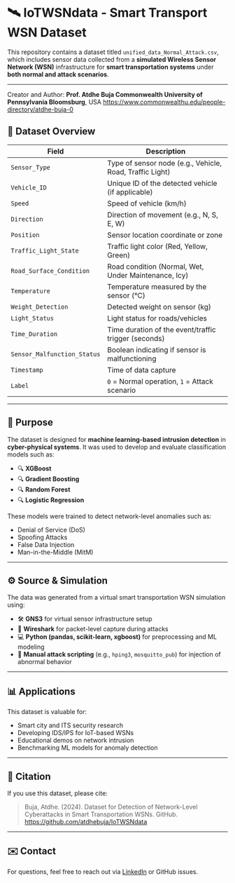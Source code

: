 # 🛰️ IoTWSNdata - Smart Transport WSN Dataset

This repository contains a dataset titled `unified_data_Normal_Attack.csv`, which includes sensor data collected from a **simulated Wireless Sensor Network (WSN)** infrastructure for **smart transportation systems** under **both normal and attack scenarios**.

---
Creator and Author: **Prof. Atdhe Buja Commonwealth University of Pennsylvania Bloomsburg**, USA https://www.commonwealthu.edu/people-directory/atdhe-buja-0


## 📁 Dataset Overview

| Field                      | Description                                                           |
|---------------------------|-----------------------------------------------------------------------|
| `Sensor_Type`             | Type of sensor node (e.g., Vehicle, Road, Traffic Light)              |
| `Vehicle_ID`              | Unique ID of the detected vehicle (if applicable)                     |
| `Speed`                   | Speed of vehicle (km/h)                                               |
| `Direction`               | Direction of movement (e.g., N, S, E, W)                              |
| `Position`                | Sensor location coordinate or zone                                    |
| `Traffic_Light_State`     | Traffic light color (Red, Yellow, Green)                              |
| `Road_Surface_Condition`  | Road condition (Normal, Wet, Under Maintenance, Icy)                  |
| `Temperature`             | Temperature measured by the sensor (°C)                               |
| `Weight_Detection`        | Detected weight on sensor (kg)                                        |
| `Light_Status`            | Light status for roads/vehicles                                       |
| `Time_Duration`           | Time duration of the event/traffic trigger (seconds)                  |
| `Sensor_Malfunction_Status` | Boolean indicating if sensor is malfunctioning                        |
| `Timestamp`               | Time of data capture                                                  |
| `Label`                   | `0` = Normal operation, `1` = Attack scenario                         |

---

## 🎯 Purpose

The dataset is designed for **machine learning-based intrusion detection** in **cyber-physical systems**. It was used to develop and evaluate classification models such as:

- 🔍 **XGBoost**
- 🔍 **Gradient Boosting**
- 🔍 **Random Forest**
- 🔍 **Logistic Regression**

These models were trained to detect network-level anomalies such as:
- Denial of Service (DoS)
- Spoofing Attacks
- False Data Injection
- Man-in-the-Middle (MitM)

---

## ⚙️ Source & Simulation

The data was generated from a virtual smart transportation WSN simulation using:

- 🛠️ **GNS3** for virtual sensor infrastructure setup  
- 🧪 **Wireshark** for packet-level capture during attacks  
- 💻 **Python (pandas, scikit-learn, xgboost)** for preprocessing and ML modeling  
- 🧠 **Manual attack scripting** (e.g., `hping3`, `mosquitto_pub`) for injection of abnormal behavior  

---

## 📊 Applications

This dataset is valuable for:

- Smart city and ITS security research
- Developing IDS/IPS for IoT-based WSNs
- Educational demos on network intrusion
- Benchmarking ML models for anomaly detection

---

## 📄 Citation

If you use this dataset, please cite:

> Buja, Atdhe. (2024). Dataset for Detection of Network-Level Cyberattacks in Smart Transportation WSNs. GitHub. https://github.com/atdhebuja/IoTWSNdata

---

## ✉️ Contact

For questions, feel free to reach out via [LinkedIn](https://www.linkedin.com/in/atdhebuja/) or GitHub issues.

